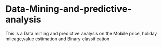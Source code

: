 # Data-Mining-and-predictive-analysis
This is a Data mining and predictive analysis on the Mobile price, holiday mileage,value estimation and Binary classification
